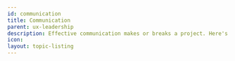 ```yaml
---
id: communication
title: Communication
parent: ux-leadership
description: Effective communication makes or breaks a project. Here's how to do it right.
icon: 
layout: topic-listing
---
```

